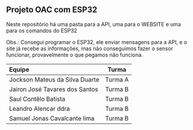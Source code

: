 ## Projeto OAC com ESP32

Neste repositório há uma pasta para a API, uma para o WEBSITE e uma para os comandos do ESP32

Obs.: Consegui programar o ESP32, ele enviar mensagens para a API, e o site já recebe as informações, mas não conseguimos fazer o sensor funcionar, provavelmente o que pegamos não funciona.


|Equipe| Turma |
|:-|:-:|
|Jockson Mateus da Silva Duarte | Turma A|
|Jairon José Tavares dos Santos | Turma B|
|Saul Contêlo Batista |           Turma B|
|Leandro Alencar ddra |           Turma B|
|Samuel Jonas Cavalcante lima |   Turma B|